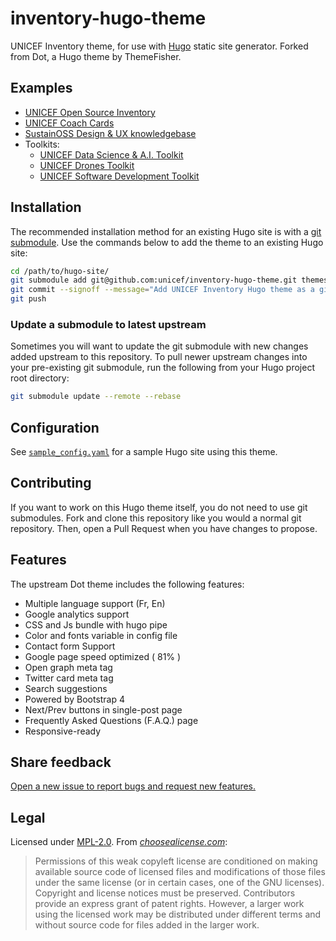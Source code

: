 inventory-hugo-theme
====================

<!--
    Style rule: one sentence per line please!
    This makes git diffs easier to read. :)
-->

UNICEF Inventory theme, for use with [Hugo](https://gohugo.io/) static site generator.
Forked from Dot, a Hugo theme by ThemeFisher.


## Examples

* [UNICEF Open Source Inventory](https://unicef.github.io/inventory/)
* [UNICEF Coach Cards](https://unicef.github.io/coach/)
* [SustainOSS Design & UX knowledgebase](https://sustainers.github.io/design/)
* Toolkits:
    * [UNICEF Data Science & A.I. Toolkit](https://unicef.github.io/ooi-toolkit-ds/)
    * [UNICEF Drones Toolkit](https://unicef.github.io/drone-dpgtoolkit/)
    * [UNICEF Software Development Toolkit](https://unicef.github.io/ooi-toolkit-software/)


## Installation

The recommended installation method for an existing Hugo site is with a [git submodule](https://git-scm.com/docs/git-submodule).
Use the commands below to add the theme to an existing Hugo site:

```bash
cd /path/to/hugo-site/
git submodule add git@github.com:unicef/inventory-hugo-theme.git themes/inventory
git commit --signoff --message="Add UNICEF Inventory Hugo theme as a git submodule"
git push
```

### Update a submodule to latest upstream

Sometimes you will want to update the git submodule with new changes added upstream to this repository.
To pull newer upstream changes into your pre-existing git submodule, run the following from your Hugo project root directory:

```bash
git submodule update --remote --rebase
```


## Configuration

See [`sample_config.yaml`](/sample_config.yaml) for a sample Hugo site using this theme.


## Contributing

If you want to work on this Hugo theme itself, you do not need to use git submodules.
Fork and clone this repository like you would a normal git repository.
Then, open a Pull Request when you have changes to propose.


## Features

The upstream Dot theme includes the following features:

- Multiple language support (Fr, En)
- Google analytics support
- CSS and Js bundle with hugo pipe
- Color and fonts variable in config file
- Contact form Support
- Google page speed optimized ( 81% )
- Open graph meta tag
- Twitter card meta tag
- Search suggestions
- Powered by Bootstrap 4
- Next/Prev buttons in single-post page
- Frequently Asked Questions (F.A.Q.) page
- Responsive-ready


## Share feedback

[Open a new issue to report bugs and request new features.](https://github.com/unicef/inventory-hugo-theme/issues/new/choose)


## Legal

Licensed under [MPL-2.0](https://www.mozilla.org/en-US/MPL/ "About the Mozilla Public License").
From [_choosealicense.com_](https://choosealicense.com/licenses/mpl-2.0/):

> Permissions of this weak copyleft license are conditioned on making available source code of licensed files and modifications of those files under the same license (or in certain cases, one of the GNU licenses).
> Copyright and license notices must be preserved.
> Contributors provide an express grant of patent rights.
> However, a larger work using the licensed work may be distributed under different terms and without source code for files added in the larger work.
